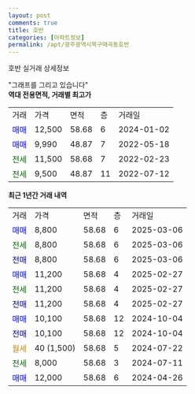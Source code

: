 ```yaml
---
layout: post
comments: true
title: 호반
categories: [아파트정보]
permalink: /apt/광주광역시북구매곡동호반
---
```


호반 실거래 상세정보

<script type="text/javascript">
  google.charts.load('current', {'packages':['line', 'corechart']});
  google.charts.setOnLoadCallback(drawChart);

  function drawChart() {
    var data = new google.visualization.DataTable();
    data.addColumn('date', '거래일');
    data.addColumn('number', "매매");
    data.addColumn('number', "전세");
    data.addColumn('number', "전매");

    data.addRows([[new Date(Date.parse("2025-03-06")), 8800, null, null], [new Date(Date.parse("2025-03-06")), null, 8800, null], [new Date(Date.parse("2025-03-06")), null, null, 8800], [new Date(Date.parse("2025-02-27")), 11200, null, null], [new Date(Date.parse("2025-02-27")), null, 11200, null], [new Date(Date.parse("2025-02-27")), null, null, 11200], [new Date(Date.parse("2024-10-04")), 10100, null, null], [new Date(Date.parse("2024-10-04")), null, null, 10100], [new Date(Date.parse("2024-07-22")), null, null, null], [new Date(Date.parse("2024-07-11")), null, 8000, null], [new Date(Date.parse("2024-04-26")), 12000, null, null]]);

    var options = {
      hAxis: {
        format: 'yyyy/MM/dd'
      },    
      lineWidth: 0,
      pointsVisible: true,    
      title: '최근 1년간 유형별 실거래가 분포',
      legend: { position: 'bottom' }
    };

    var formatter = new google.visualization.NumberFormat({pattern:'###,###'} );
    formatter.format(data, 1);
    formatter.format(data, 2);
    
    setTimeout(function() {
        var chart = new google.visualization.LineChart(document.getElementById('columnchart_material'));
        chart.draw(data, (options));
        document.getElementById('loading').style.display = 'none';
    }, 200);
  }
</script>


<div id="loading" style="z-index:20; display: block; margin-left: 0px">"그래프를 그리고 있습니다"</div>
<div id="columnchart_material" style="width: 95%; margin-left: 0px; display: block"></div>
<!-- contents start -->
<b>역대 전용면적, 거래별 최고가</b>
<table class="sortable">
    <tr>
      <td>거래</td>
      <td>가격</td>
      <td>면적</td>
      <td>층</td>
      <td>거래일</td>
    </tr>
        <tr>
          <td><a style="color: blue">매매</a></td>
          <td>12,500</td>
          <td>58.68</td>
          <td>6</td>
          <td>2024-01-02</td>
        </tr>            <tr>
          <td><a style="color: blue">매매</a></td>
          <td>9,990</td>
          <td>48.87</td>
          <td>7</td>
          <td>2022-05-18</td>
        </tr>        
        <tr>
              <td><a style="color: darkgreen">전세</a></td>
              <td>11,500</td>
              <td>58.68</td>
              <td>7</td>
              <td>2022-02-23</td>
            </tr>            <tr>
              <td><a style="color: darkgreen">전세</a></td>
              <td>9,500</td>
              <td>48.87</td>
              <td>11</td>
              <td>2022-07-12</td>
            </tr>        
    
</table>

<b>최근 1년간 거래 내역</b>

<table class="sortable">
    <tr>
      <td>거래</td>
      <td>가격</td>
      <td>면적</td>
      <td>층</td>
      <td>거래일</td>
    </tr>
    <tr>
      <td><a style="color: blue">매매</a></td>
      <td>8,800</td>
      <td>58.68</td>
      <td>6</td>
      <td>2025-03-06</td>
    </tr>          <tr>
      <td><a style="color: darkgreen">전세</a></td>
      <td>8,800</td>
      <td>58.68</td>
      <td>6</td>
      <td>2025-03-06</td>
    </tr>          <tr>
      <td><a style="color: darkblue">전매</a></td>
      <td>8,800</td>
      <td>58.68</td>
      <td>6</td>
      <td>2025-03-06</td>
    </tr>          <tr>
      <td><a style="color: blue">매매</a></td>
      <td>11,200</td>
      <td>58.68</td>
      <td>4</td>
      <td>2025-02-27</td>
    </tr>          <tr>
      <td><a style="color: darkgreen">전세</a></td>
      <td>11,200</td>
      <td>58.68</td>
      <td>4</td>
      <td>2025-02-27</td>
    </tr>          <tr>
      <td><a style="color: darkblue">전매</a></td>
      <td>11,200</td>
      <td>58.68</td>
      <td>4</td>
      <td>2025-02-27</td>
    </tr>          <tr>
      <td><a style="color: blue">매매</a></td>
      <td>10,100</td>
      <td>58.68</td>
      <td>12</td>
      <td>2024-10-04</td>
    </tr>          <tr>
      <td><a style="color: darkblue">전매</a></td>
      <td>10,100</td>
      <td>58.68</td>
      <td>12</td>
      <td>2024-10-04</td>
    </tr>          <tr>
      <td><a style="color: darkgoldenrod">월세</a></td>
      <td>40 (1,500)</td>
      <td>58.68</td>
      <td>5</td>
      <td>2024-07-22</td>
    </tr>          <tr>
      <td><a style="color: darkgreen">전세</a></td>
      <td>8,000</td>
      <td>58.68</td>
      <td>3</td>
      <td>2024-07-11</td>
    </tr>          <tr>
      <td><a style="color: blue">매매</a></td>
      <td>12,000</td>
      <td>58.68</td>
      <td>6</td>
      <td>2024-04-26</td>
    </tr>      </table>
<!-- contents end -->    

